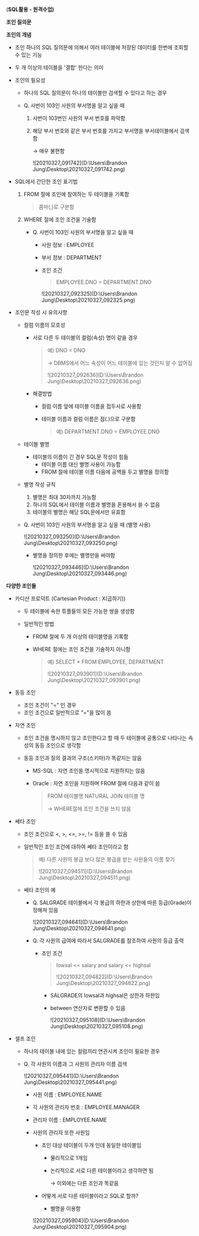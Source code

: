 

(**SQL활용 - 원격수업)**

**조인 질의문**

**조인의 개념**

- 조인 하나의 SQL 질의문에 의해서 여러 테이블에 저장된 데이터를 한번에 조회할 수 있는 기능
- 두 개 이상의 테이블을 '결합' 한다는 의미



- 조인의 필요성

  - 하나의 SQL 질의문이 하나의 테이블만 검색할 수 있다고 하는 경우

  - Q. 사번이 103인 사원의 부서명을 알고 싶을 때

    1. 사번이 103번인 사원의 부서 번호를 파악함

    2. 해당 부서 번호와 같은 부서 번호를 가지고 부서명을 부서테이블에서 검색함

       → 매우 불편함

       ![20210327_091742](D:\Users\Brandon Jung\Desktop\20210327_091742.png)

- SQL에서 간단한 조인 표기법

  1. FROM 절에 조인에 참여하는 두 테이블을 기록함

     > 콤마(,)로 구분함

  2. WHERE 절에 조인 조건을 기술함

     - Q. 사번이 103인 사원의 부서명을 알고 싶을 때

       - 사원 정보 : EMPLOYEE

       - 부서 정보 : DEPARTMENT

       - 조인 조건

         > EMPLOYEE.DNO = DEPARTMENT.DNO

         ![20210327_092325](D:\Users\Brandon Jung\Desktop\20210327_092325.png)

- 조인문 작성 시 유의사항

  - 컬럼 이름의 모호성

    - 서로 다른 두 테이블의 컬럼(속성) 명이 같을 경우

      > 예) DNO = DNO
      >
      > → DBMS에서 어느 속성이 어느 테이블에 있는 것인지 알 수 없어짐
      >
      > ![20210327_092636](D:\Users\Brandon Jung\Desktop\20210327_092636.png)

    - 해결방법

      - 컬럼 이름 앞에 테이블 이름을 접두사로 사용함

      - 테이블 이름과 컬럼 이름은 점(.)으로 구분함

        > 예) DEPARTMENT.DNO = EMPLOYEE.DNO

  - 테이블 별명

    - 테이블의 이름이 긴 경우 SQL문 작성이 힘듦
      - 테이블 이름 대신 별명 사용이 가능함
      - FROM 절에 테이블 이름 다음에 공백을 두고 별명을 정의함

  - 별명 작성 규칙

    1. 별명은 최대 30자까지 가능함
    2. 하나의 SQL에서 테이블 이름과 별명을 혼용해서 쓸 수 없음
    3. 테이블의 별명은 해당 SQL문에서만 유효함

  - Q. 사번이 103인 사원의 부서명을 알고 싶을 때 (별명 사용)

    ![20210327_093250](D:\Users\Brandon Jung\Desktop\20210327_093250.png)

    - 별명을 정의한 후에는 별명만을 써야함

      ![20210327_093446](D:\Users\Brandon Jung\Desktop\20210327_093446.png)



**다양한 조인들**

- 카디샨 프로덕트 (Cartesian Product : X(곱하기))

  - 두 테이블에 속한 튜플들의 모든 가능한 쌍을 생성함

  - 일반적인 방법

    - FROM 절에 두 개 이상의 테이블명을 기록함

    - WHERE 절에는 조인 조건을 기술하지 아니함

      > 예) SELECT * FROM EMPLOYEE, DEPARTMENT
      >
      > ![20210327_093901](D:\Users\Brandon Jung\Desktop\20210327_093901.png)

- 동등 조인

  - 조인 조건이 "=" 인 경우
  - 조인 조건으로 일반적으로 "="을 많이 씀

- 자연 조인

  - 조인 조건을 명시하지 않고 조인한다고 할 때 두 테이블에 공통으로 나타나는 속성의 동등 조인으로 생각함

  - 동등 조인과 질의 결과의 구조(스키마)가 똑같지는 않음

    - MS-SQL : 자연 조인을 명시적으로 지원하지는 않음

    - Oracle : 자연 조인을 지원하며 FROM 절에 다음과 같이 씀

      > FROM 테이블명 NATURAL JOIN 테이블 명
      >
      > → WHERE절에 조인 조건을 쓰지 않음

- 쎄타 조인

  - 조인 조건으로 <, >, <=, >=, != 등을 쓸 수 있음

  - 일반적인 조인 조건에 대하여 쎄타 조인이라고 함

    > 예) 다른 사원의 봉급 보다 많은 봉급을 받는 사원들의 이름 찾기
    >
    > ![20210327_094511](D:\Users\Brandon Jung\Desktop\20210327_094511.png)

  - 쎄타 조인의 예

    - Q. SALGRADE 테이블에서 각 봉급의 하한과 상한에 따른 등급(Grade)이 정해져 있음

      ![20210327_094641](D:\Users\Brandon Jung\Desktop\20210327_094641.png)

    - Q. 각 사원의 급여에 따라서 SALGRADE를 참조하여 사원의 등급 출력

      - 조인 조건

        > lowsal <= salary and salary <= highsal
        >
        > ![20210327_094822](D:\Users\Brandon Jung\Desktop\20210327_094822.png)
        - SALGRADE의 lowsal과 highsal은 상한과 하한임

        - between 연산자로 변환할 수 있음 

          ![20210327_095108](D:\Users\Brandon Jung\Desktop\20210327_095108.png)

- 셀프 조인

  - 하나의 테이블 내에 있는 컬럼끼리 연관시켜 조인이 필요한 경우

  - Q. 각 사원의 이름과 그 사원의 관리자 이름 검색

    ![20210327_095441](D:\Users\Brandon Jung\Desktop\20210327_095441.png)

    - 사원 이름 : EMPLOYEE.NAME

    - 각 사원의 관리자 번호 : EMPLOYEE.MANAGER

    - 관리자 이름 : EMPLOYEE.NAME

    - 사원의 관리자 또한 사원임

      - 조인 대상 테이블이 두개 인데 동일한 테이블임

        - 물리적으로 1개임

        - 논리적으로 서로 다른 테이블이라고 생각하면 됨

          → 이외에는 다른 조인과 똑같음

      - 어떻게 서로 다른 테이블이라고 SQL로 할까?

        - 별명을 이용함

      ![20210327_095904](D:\Users\Brandon Jung\Desktop\20210327_095904.png)

    
